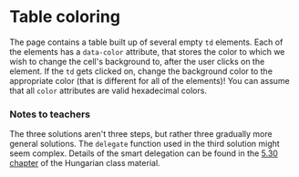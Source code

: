 # Table coloring

The page contains a table built up of several empty `td` elements. Each of the elements has a `data-color` attribute, that stores the color to which we wish to change the cell's background to, after the user clicks on the element. If the `td` gets clicked on, change the background color to the appropriate color (that is different for all of the elements)! You can assume that all `color` attributes are valid hexadecimal colors.

### Notes to teachers

The three solutions aren't three steps, but rather three gradually more general solutions. The `delegate` function used in the third solution might seem complex. Details of the smart delegation can be found in the [5.30 chapter](http://webprogramozas.inf.elte.hu/tananyag/kliens/#esemenyek-buborekolasa-es-delegalasa) of the Hungarian class material.

